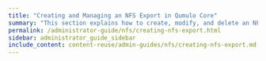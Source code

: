 ```yaml
---
title: "Creating and Managing an NFS Export in Qumulo Core"
summary: "This section explains how to create, modify, and delete an NFS export by using the Qumulo Core Web UI."
permalink: /administrator-guide/nfs/creating-nfs-export.html
sidebar: administrator_guide_sidebar
include_content: content-reuse/admin-guides/nfs/creating-nfs-export.md
---
```


